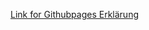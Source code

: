 [Link for Githubpages Erklärung](https://dev.to/efkumah/implementing-cicd-pipeline-with-github-actions-and-github-pages-in-a-react-app-ij9)